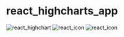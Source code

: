 # react_highcharts_app
![react_highchart](https://i.stack.imgur.com/D2PyS.png)
![react_icon](https://s3.ap-south-1.amazonaws.com/clecotech/static_images/react-one.jpg)
![react_icon](https://d2mn9dr0jv4622.cloudfront.net/wp-content/uploads/2017/12/11002955/continuous-integration-for-react-native.png)
